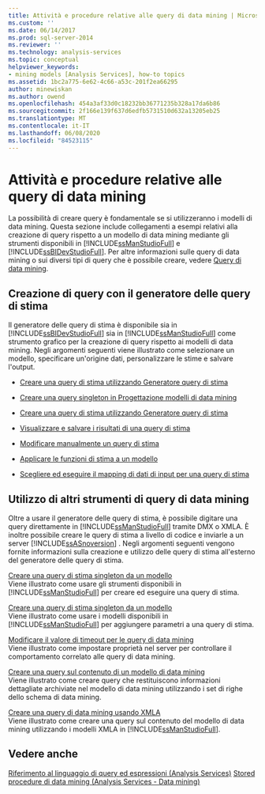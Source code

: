```yaml
---
title: Attività e procedure relative alle query di data mining | Microsoft Docs
ms.custom: ''
ms.date: 06/14/2017
ms.prod: sql-server-2014
ms.reviewer: ''
ms.technology: analysis-services
ms.topic: conceptual
helpviewer_keywords:
- mining models [Analysis Services], how-to topics
ms.assetid: 1bc2a775-6e62-4c66-a53c-201f2ea66295
author: minewiskan
ms.author: owend
ms.openlocfilehash: 454a3af33d0c18232bb36771235b328a17da6b86
ms.sourcegitcommit: 2f166e139f637d6edfb5731510d632a13205eb25
ms.translationtype: MT
ms.contentlocale: it-IT
ms.lasthandoff: 06/08/2020
ms.locfileid: "84523115"
---
```

# <a name="data-mining-query-tasks-and-how-tos"></a>Attività e procedure relative alle query di data mining
  La possibilità di creare query è fondamentale se si utilizzeranno i modelli di data mining. Questa sezione include collegamenti a esempi relativi alla creazione di query rispetto a un modello di data mining mediante gli strumenti disponibili in [!INCLUDE[ssManStudioFull](../../includes/ssmanstudiofull-md.md)] e [!INCLUDE[ssBIDevStudioFull](../../includes/ssbidevstudiofull-md.md)]. Per altre informazioni sulle query di data mining o sui diversi tipi di query che è possibile creare, vedere [Query di data mining](data-mining-queries.md).  
  
## <a name="creating-queries-with-prediction-query-builder"></a>Creazione di query con il generatore delle query di stima  
 Il generatore delle query di stima è disponibile sia in [!INCLUDE[ssBIDevStudioFull](../../includes/ssbidevstudiofull-md.md)] sia in [!INCLUDE[ssManStudioFull](../../includes/ssmanstudiofull-md.md)] come strumento grafico per la creazione di query rispetto ai modelli di data mining. Negli argomenti seguenti viene illustrato come selezionare un modello, specificare un'origine dati, personalizzare le stime e salvare l'output.  
  
-   [Creare una query di stima utilizzando Generatore query di stima](create-a-prediction-query-using-the-prediction-query-builder.md)  
  
-   [Creare una query singleton in Progettazione modelli di data mining](create-a-singleton-query-in-the-data-mining-designer.md)  
  
-   [Creare una query di stima utilizzando Generatore query di stima](create-a-prediction-query-using-the-prediction-query-builder.md)  
  
-   [Visualizzare e salvare i risultati di una query di stima](view-and-save-the-results-of-a-prediction-query.md)  
  
-   [Modificare manualmente un query di stima](manually-edit-a-prediction-query.md)  
  
-   [Applicare le funzioni di stima a un modello](apply-prediction-functions-to-a-model.md)  
  
-   [Scegliere ed eseguire il mapping di dati di input per una query di stima](choose-and-map-input-data-for-a-prediction-query.md)  
  
## <a name="using-other-data-mining-query-tools"></a>Utilizzo di altri strumenti di query di data mining  
 Oltre a usare il generatore delle query di stima, è possibile digitare una query direttamente in [!INCLUDE[ssManStudioFull](../../includes/ssmanstudiofull-md.md)] tramite DMX o XMLA. È inoltre possibile creare le query di stima a livello di codice e inviarle a un server [!INCLUDE[ssASnoversion](../../includes/ssasnoversion-md.md)] . Negli argomenti seguenti vengono fornite informazioni sulla creazione e utilizzo delle query di stima all'esterno del generatore delle query di stima.  
  
 [Creare una query di stima singleton da un modello](create-a-singleton-prediction-query-from-a-template.md)  
 Viene illustrato come usare gli strumenti disponibili in [!INCLUDE[ssManStudioFull](../../includes/ssmanstudiofull-md.md)] per creare ed eseguire una query di stima.  
  
 [Creare una query di stima singleton da un modello](create-a-singleton-prediction-query-from-a-template.md)  
 Viene illustrato come usare i modelli disponibili in [!INCLUDE[ssManStudioFull](../../includes/ssmanstudiofull-md.md)] per aggiungere parametri a una query di stima.  
  
 [Modificare il valore di timeout per le query di data mining](change-the-time-out-value-for-data-mining-queries.md)  
 Viene illustrato come impostare proprietà nel server per controllare il comportamento correlato alle query di data mining.  
  
 [Creare una query sul contenuto di un modello di data mining](create-a-content-query-on-a-mining-model.md)  
 Viene illustrato come creare query che restituiscono informazioni dettagliate archiviate nel modello di data mining utilizzando i set di righe dello schema di data mining.  
  
 [Creare una query di data mining usando XMLA](create-a-data-mining-query-by-using-xmla.md)  
 Viene illustrato come creare una query sul contenuto del modello di data mining utilizzando i modelli XMLA in [!INCLUDE[ssManStudioFull](../../includes/ssmanstudiofull-md.md)].  
  
## <a name="see-also"></a>Vedere anche  
 [Riferimento al linguaggio di query ed espressioni &#40;Analysis Services&#41;](https://msdn.microsoft.com/library/gg492188(SQL.130).aspx)   
 [Stored procedure di data mining &#40;Analysis Services - Data mining&#41;](/sql/analysis-services/data-mining/data-mining-stored-procedures-analysis-services-data-mining)  
  
  
